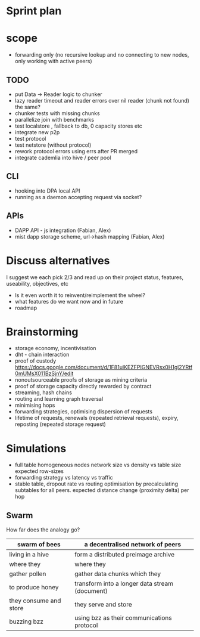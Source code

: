 # Sprint plan

# scope
- forwarding only (no recursive lookup and no connecting to new nodes, only working with active peers)

## TODO

- put Data -> Reader logic to chunker
- lazy reader timeout and reader errors over nil reader (chunk not found) the same?
- chunker tests with missing chunks
- parallelize join with benchmarks
- test localstore , fallback to db, 0 capacity stores etc
- integrate new p2p
- test protocol 
- test netstore (without protocol)
- rework protocol errors using errs after PR merged
- integrate cademlia into hive / peer pool

## CLI 
- hooking into DPA local API
- running as a daemon accepting request via socket?

## APIs
- DAPP API - js integration (Fabian, Alex)
- mist dapp storage scheme, url->hash mapping (Fabian, Alex) 

# Discuss alternatives 

I suggest we each pick 2/3 and read up on their project status, features, useability, objectives, etc 
- Is it even worth it to reinvent/reimplement the wheel?
- what features do we want now and in future
- roadmap 

# Brainstorming

- storage economy, incentivisation
- dht  - chain interaction
- proof of custody https://docs.google.com/document/d/1F81ulKEZFPIGNEVRsx0H1gl2YRtf0mUMsX011BzSjnY/edit
- nonoutsourceable proofs of storage as mining criteria 
- proof of storage capacity directly rewarded by contract
- streaming, hash chains 
- routing and learning graph traversal
- minimising hops
- forwarding strategies, optimising dispersion of requests 
- lifetime of requests, renewals (repeated retrieval requests), expiry, reposting (repeated storage request)

# Simulations

- full table homogeneous nodes network size vs density vs table size expected row-sizes 
- forwarding strategy vs latency vs traffic
- stable table, dropout rate vs routing optimisation by precalculating subtables for all peers. expected distance change (proximity delta) per hop


## Swarm

How far does the analogy go?
    
swarm of bees | a decentralised network of peers
-------|------------
living in a hive | form a distributed preimage archive
where they | where they
gather pollen | gather data chunks which they 
to produce honey | transform into a longer data stream (document)
they consume and store |  they serve and store  
buzzing bzz | using bzz as their communications protocol

